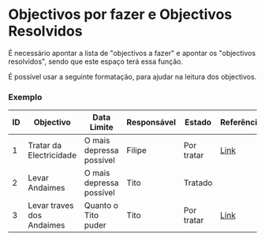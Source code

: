 # Objectivos por fazer e Objectivos Resolvidos

É necessário apontar a lista de "objectivos a fazer" e apontar os "objectivos resolvidos", sendo que este espaço terá essa função. 

É possível usar a seguinte formatação, para ajudar na leitura dos objectivos. 

### Exemplo 

| ID | Objectivo | Data Limite | Responsável | Estado | Referência | 
| --- | --- | --- | --- | --- | --- | 
| 1 | Tratar da Electricidade | O mais depressa possível | Filipe | Por tratar | [Link](https://github.com/EspacoCompasso/To.Dos_and_Complete_Tasks/issues/2) | 
| 2 | Levar Andaimes | O mais depressa possível | Tito | Tratado | |
| 3 | Levar traves dos Andaimes | Quanto o Tito puder | Tito | Por tratar | [Link](https://github.com/EspacoCompasso/To.Dos_and_Complete_Tasks/issues/1) | 
